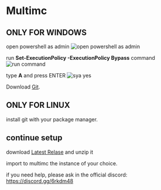 # Multimc

## ONLY FOR WINDOWS
open powershell as admin
![open powershell as admin](images/powershelladmin.png)

run **Set-ExecutionPolicy -ExecutionPolicy Bypass** command
![run command](images/run-command.png)

type **A** and press ENTER
![sya yes](images/say-yes-to-all.png)

Download [Git](https://git-scm.com/downloads).
## ONLY FOR LINUX
install git with your package manager.

## continue setup
download [Latest Relase](https://github.com/RobertasJ/skylore/releases/tag/1.3) and unzip it

import to multimc the instance of your choice.

if you need help, please ask in the official discord: https://discord.gg/6rkdm48
